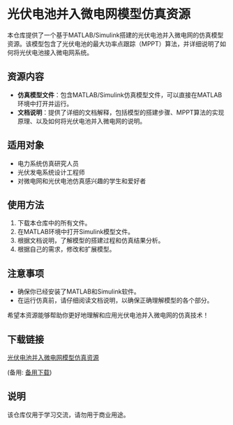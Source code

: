 # 光伏电池并入微电网模型仿真资源

本仓库提供了一个基于MATLAB/Simulink搭建的光伏电池并入微电网的仿真模型资源。该模型包含了光伏电池的最大功率点跟踪（MPPT）算法，并详细说明了如何将光伏电池接入微电网系统。

## 资源内容

- **仿真模型文件**：包含MATLAB/Simulink仿真模型文件，可以直接在MATLAB环境中打开并运行。
- **文档说明**：提供了详细的文档解释，包括模型的搭建步骤、MPPT算法的实现原理、以及如何将光伏电池并入微电网的说明。

## 适用对象

- 电力系统仿真研究人员
- 光伏发电系统设计工程师
- 对微电网和光伏电池仿真感兴趣的学生和爱好者

## 使用方法

1. 下载本仓库中的所有文件。
2. 在MATLAB环境中打开Simulink模型文件。
3. 根据文档说明，了解模型的搭建过程和仿真结果分析。
4. 根据自己的需求，修改和扩展模型。

## 注意事项

- 确保你已经安装了MATLAB和Simulink软件。
- 在运行仿真前，请仔细阅读文档说明，以确保正确理解模型的各个部分。

希望本资源能够帮助你更好地理解和应用光伏电池并入微电网的仿真技术！

## 下载链接
[光伏电池并入微电网模型仿真资源](https://pan.quark.cn/s/d490aa2c1764) 

(备用: [备用下载](https://pan.baidu.com/s/1aD48tqAXkERVqvH0CLLz8g?pwd=1234))

## 说明

该仓库仅用于学习交流，请勿用于商业用途。
